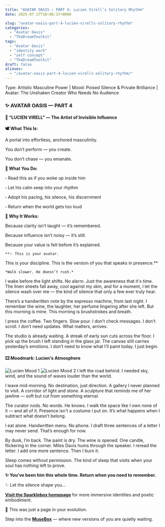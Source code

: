 ```yaml
---
title: "AVATAR OASIS — PART 4: Lucien Virell’s Solitary Rhythm"
date: 2025-07-27T10:06:37+0000

slug: "avatar-oasis-part-4-lucien-virells-solitary-rhythm"
categories:
  - "Avatar Oasis"
  - "TheDreamToolkit"
tags:
  - "Avatar Oasis"
  - "identity work"
  - "self concept"
  - "TheDreamToolkit"
draft: false
aliases:
  - "/avatar-oasis-part-4-lucien-virells-solitary-rhythm/"
---
```

Type: Artistic Masculine Power | Mood: Poised Silence & Private Brilliance | Avatar: The Unshaken Creator Who Needs No Audience

  ### ✨ AVATAR OASIS — PART 4

  #### 💠 “LUCIEN VIRELL” — The Artist of Invisible Influence

  **🕊️ What This Is:**

  A portal into effortless, anchored masculinity.

  You don’t perform — you create.

  You don’t chase — you emanate.

  **🌸 What You Do:**

  ▫️ Read this as if you woke up inside him

  ▫️ Let his calm seep into your rhythm

  ▫️ Adopt his pacing, his silence, his discernment

  ▫️ Return when the world gets too loud

  **💫 Why It Works:**

  Because clarity isn’t taught — it’s remembered.

  Because influence isn’t noisy — it’s still.

  Because your value is felt before it’s explained.

    **✨ This is your avatar.
This is your discipline.
This is the version of you that speaks in presence.**

    *Walk slower. He doesn’t rush.*

I wake before the light shifts. No alarm. Just the awareness that it's time. The linen sheets fall away, cool against my skin, and for a moment, I let the silence wash over me — the kind of silence that only a few ever truly hear.

There’s a handwritten note by the espresso machine, from last night. I remember the wine, the laughter, her perfume lingering after she left. But this morning is mine. This morning is brushstrokes and breath.

I press the coffee. Two fingers. Slow pour. I don’t check messages. I don’t scroll. I don’t need updates. What matters, arrives.

The studio is already waiting. A streak of early sun cuts across the floor. I pick up the brush I left standing in the glass jar. The canvas still carries yesterday’s emotions. I don’t need to know what I’ll paint today. I just begin.

  #### 🎞️ Moodmark: Lucien's Atmosphere

  ![Lucien Mood 1](/lucien_mood1.jpg)
  ![Lucien Mood 2](/lucien_mood2.jpg)
  I left the road behind. I needed sky, wind, and the sound of waves louder than the world.

I leave mid-morning. No destination, just direction. A gallery I never planned to visit. A corridor of light and stone. A sculpture that reminds me of her jawline — soft but cut from something eternal.

The curator nods. No words. He knows. I walk the space like I own none of it — and all of it. Presence isn't a costume I put on. It’s what happens when I subtract what doesn’t belong.

I eat alone. Handwritten menu. No phone. I draft three sentences of a letter I may never send. That’s enough for now.

By dusk, I’m back. The paint is dry. The wine is opened. One candle, flickering in the corner. Miles Davis hums through the speaker. I reread the letter. I add one more sentence. Then I burn it.

Sleep comes without permission. The kind of sleep that visits when your soul has nothing left to prove.

**✨ You’ve been him this whole time.
Return when you need to remember.**

✨ Let the silence shape you...

[**Visit the Sparklebox homepage**](https://sparklebox.blog) for more immersive identities and poetic embodiment.

💭 This was just a page in your evolution.

Step into the [**MuseBox**](https://sparklebox.blog/%E2%9C%A8-the-musebox/) — where new versions of you are quietly waiting.